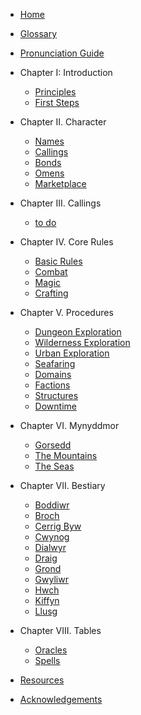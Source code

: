   - [Home](/)
  - [Glossary](/docs/glossary.mdx)
  - [Pronunciation Guide](/docs/pronunciation-guide.mdx)
- Chapter I: Introduction
  - [Principles](/docs/introduction/principles.mdxx)
  - [First Steps](/docs/introduction/first-steps.mdxx)
- Chapter II. Character
  - [Names](/docs/character/names.mdxx)
  - [Callings](/docs/character/calling-table.mdxx)
  - [Bonds](/docs/character/bonds.mdxx)
  - [Omens](/docs/character/omen.mdxx)
  - [Marketplace](/docs/character/marketplace.mdxx)
- Chapter III. Callings
  - [to do](/docs/to-do.mdxx)
- Chapter IV. Core Rules
  - [Basic Rules](/docs/core-rules/basic-rules.mdxx)
  - [Combat](/docs/core-rules/combat.mdxx)
  - [Magic](/docs/core-rules/magic.mdxx)
  - [Crafting](/docs/core-rules/crafting.mdxx)
- Chapter V. Procedures
  - [Dungeon Exploration](/docs/procedures/dungeon-exploration.mdxx)
  - [Wilderness Exploration](/docs/procedures/wilderness-exploration.mdxx)
  - [Urban Exploration](/docs/procedures/urban-exploration.mdxx)
  - [Seafaring](/docs/procedures/seafaring.mdx)
  - [Domains](/docs/procedures/domains.mdx)
  - [Factions](/docs/procedures/factions.mdx)
  - [Structures](structures.mdx)
  - [Downtime](/docs/procedures/downtime.mdx)
- Chapter VI. Mynyddmor
  - [Gorsedd](/docs/mynyddmor/gorsedd.mdx)
  - [The Mountains](/docs/mynyddmor/mountains.mdx)
  - [The Seas](/docs/mynyddmor/seas.mdx)
- Chapter VII. Bestiary
  - [Boddiwr](/docs/bestiary/boddiwr.mdx)
  - [Broch](/docs/bestiary/broch.mdx)
  - [Cerrig Byw](/docs/bestiary/cerrig-byw.mdx)
  - [Cwynog](/docs/bestiary/cwnog.mdx)
  - [Dialwyr](/docs/bestiary/dialwyr.mdx)
  - [Draig](/docs/bestiary/draig.mdx)
  - [Grond](/docs/bestiary/grond.mdx)
  - [Gwyliwr](/docs/bestiary/gwyliwr.mdx)
  - [Hwch](/docs/bestiary/hwch.mdx)
  - [Kiffyn](/docs/bestiary/kiffy.mdx)
  - [Llusg](/docs/bestiary/llusg.mdx)
- Chapter VIII. Tables
  - [Oracles](/docs/tables/oracle.mdx)
  - [Spells](/docs/tables/spells.mdx)

- [Resources](/docs/resources.mdx)
- [Acknowledgements](/docs/acknowledgements.mdx)
